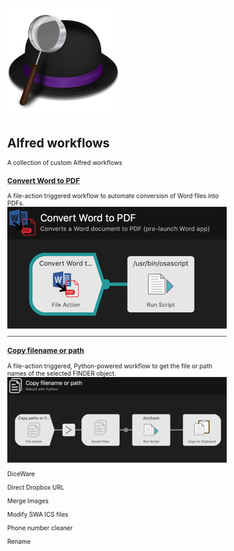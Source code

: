 ![](https://github.com/woodwerk/alfred_workflows/blob/master/alfred.png?raw=true)
# Alfred workflows 

A collection of custom Alfred workflows

### [Convert Word to PDF](https://github.com/woodwerk/alfred_convertWord2PDF)
A file-action triggered workflow to automate conversion of Word files into PDFs.
![workflow](https://raw.githubusercontent.com/woodwerk/alfred_convertWord2PDF/master/convertWord2PDF.png)
***

### [Copy filename or path](https://github.com/woodwerk/alfred_copy_file_path)
A file-action triggered, Python-powered workflow to get the file or path names of the selected FINDER object.
![workflow](https://raw.githubusercontent.com/woodwerk/alfred_copy_file_path/master/alfred_copy_file_path.png)

DiceWare

Direct Dropbox URL

Merge Images

Modify SWA ICS files

Phone number cleaner

Rename
